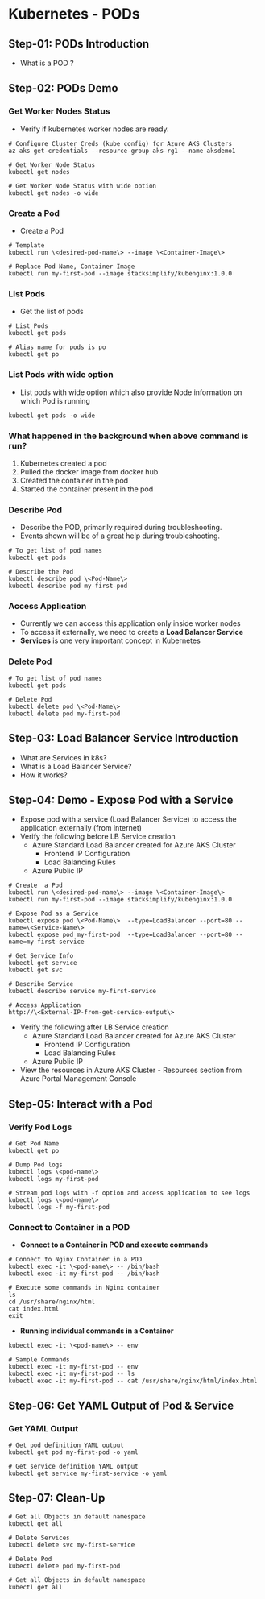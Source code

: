 # Kubernetes  - PODs

## Step-01: PODs Introduction
- What is a POD ?

## Step-02: PODs Demo
### Get Worker Nodes Status
- Verify if kubernetes worker nodes are ready.
```
# Configure Cluster Creds (kube config) for Azure AKS Clusters
az aks get-credentials --resource-group aks-rg1 --name aksdemo1

# Get Worker Node Status
kubectl get nodes

# Get Worker Node Status with wide option
kubectl get nodes -o wide
```

### Create a Pod
- Create a Pod
```
# Template
kubectl run \<desired-pod-name\> --image \<Container-Image\>

# Replace Pod Name, Container Image
kubectl run my-first-pod --image stacksimplify/kubenginx:1.0.0
```  

### List Pods
- Get the list of pods
```
# List Pods
kubectl get pods

# Alias name for pods is po
kubectl get po
```

### List Pods with wide option
- List pods with wide option which also provide Node information on which Pod is running
```
kubectl get pods -o wide
```

### What happened in the background when above command is run?
1. Kubernetes created a pod
2. Pulled the docker image from docker hub
3. Created the container in the pod
4. Started the container present in the pod


### Describe Pod
- Describe the POD, primarily required during troubleshooting.
- Events shown will be of a great help during troubleshooting.
```
# To get list of pod names
kubectl get pods

# Describe the Pod
kubectl describe pod \<Pod-Name\>
kubectl describe pod my-first-pod
```

### Access Application
- Currently we can access this application only inside worker nodes
- To access it externally, we need to create a **Load Balancer Service**
- **Services** is one very important concept in Kubernetes

### Delete Pod
```
# To get list of pod names
kubectl get pods

# Delete Pod
kubectl delete pod \<Pod-Name\>
kubectl delete pod my-first-pod
```

## Step-03: Load Balancer Service Introduction
- What are Services in k8s?
- What is a Load Balancer Service?
- How it works?

## Step-04: Demo - Expose Pod with a Service
- Expose pod with a service (Load Balancer Service) to access the application externally (from internet)
- Verify the following before LB Service creation
  - Azure Standard Load Balancer created for Azure AKS Cluster
    - Frontend IP Configuration
    - Load Balancing Rules
  - Azure Public IP
```
# Create  a Pod
kubectl run \<desired-pod-name\> --image \<Container-Image\>
kubectl run my-first-pod --image stacksimplify/kubenginx:1.0.0

# Expose Pod as a Service
kubectl expose pod \<Pod-Name\>  --type=LoadBalancer --port=80 --name=\<Service-Name\>
kubectl expose pod my-first-pod  --type=LoadBalancer --port=80 --name=my-first-service

# Get Service Info
kubectl get service
kubectl get svc

# Describe Service
kubectl describe service my-first-service

# Access Application
http://\<External-IP-from-get-service-output\>
```
- Verify the following after LB Service creation
  - Azure Standard Load Balancer created for Azure AKS Cluster
    - Frontend IP Configuration
    - Load Balancing Rules
  - Azure Public IP
- View the resources in Azure AKS Cluster - Resources section from Azure Portal Management Console  

## Step-05: Interact with a Pod

### Verify Pod Logs
```
# Get Pod Name
kubectl get po

# Dump Pod logs
kubectl logs \<pod-name\>
kubectl logs my-first-pod

# Stream pod logs with -f option and access application to see logs
kubectl logs \<pod-name\>
kubectl logs -f my-first-pod
```
### Connect to Container in a POD
- **Connect to a Container in POD and execute commands**
```
# Connect to Nginx Container in a POD
kubectl exec -it \<pod-name\> -- /bin/bash
kubectl exec -it my-first-pod -- /bin/bash

# Execute some commands in Nginx container
ls
cd /usr/share/nginx/html
cat index.html
exit
```

- **Running individual commands in a Container**
```
kubectl exec -it \<pod-name\> -- env

# Sample Commands
kubectl exec -it my-first-pod -- env
kubectl exec -it my-first-pod -- ls
kubectl exec -it my-first-pod -- cat /usr/share/nginx/html/index.html
```
## Step-06: Get YAML Output of Pod & Service
### Get YAML Output
```
# Get pod definition YAML output
kubectl get pod my-first-pod -o yaml   

# Get service definition YAML output
kubectl get service my-first-service -o yaml   
```

## Step-07: Clean-Up
```
# Get all Objects in default namespace
kubectl get all

# Delete Services
kubectl delete svc my-first-service

# Delete Pod
kubectl delete pod my-first-pod

# Get all Objects in default namespace
kubectl get all
```
